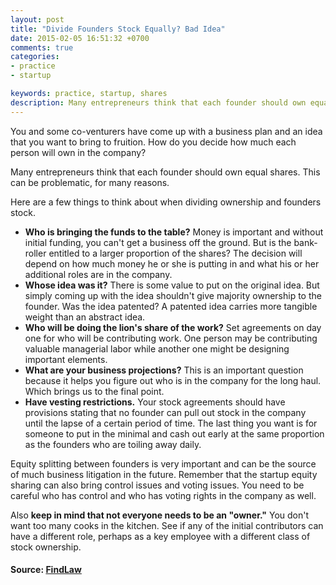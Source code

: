 ```yaml
---
layout: post
title: "Divide Founders Stock Equally? Bad Idea"
date: 2015-02-05 16:51:32 +0700
comments: true
categories: 
- practice
- startup

keywords: practice, startup, shares 
description: Many entrepreneurs think that each founder should own equal shares. This can be problematic, for many reasons.
---
```


You and some co-venturers have come up with a business plan and an idea that you want to bring to fruition. How do you decide how much each person will own in the company?

Many entrepreneurs think that each founder should own equal shares. This can be problematic, for many reasons.

Here are a few things to think about when dividing ownership and founders stock.

- **Who is bringing the funds to the table?** Money is important and without initial funding, you can't get a business off the ground. But is the bank-roller entitled to a larger proportion of the shares? The decision will depend on how much money he or she is putting in and what his or her additional roles are in the company.
- **Whose idea was it?** There is some value to put on the original idea. But simply coming up with the idea shouldn't give majority ownership to the founder. Was the idea patented? A patented idea carries more tangible weight than an abstract idea.
- **Who will be doing the lion's share of the work?** Set agreements on day one for who will be contributing work. One person may be contributing valuable managerial labor while another one might be designing important elements.
- **What are your business projections?** This is an important question because it helps you figure out who is in the company for the long haul. Which brings us to the final point.
- **Have vesting restrictions.** Your stock agreements should have provisions stating that no founder can pull out stock in the company until the lapse of a certain period of time. The last thing you want is for someone to put in the minimal and cash out early at the same proportion as the founders who are toiling away daily.

Equity splitting between founders is very important and can be the source of much business litigation in the future. Remember that the startup equity sharing can also bring control issues and voting issues. You need to be careful who has control and who has voting rights in the company as well.

Also **keep in mind that not everyone needs to be an "owner."** You don't want too many cooks in the kitchen. See if any of the initial contributors can have a different role, perhaps as a key employee with a different class of stock ownership.

#### Source: [FindLaw](https://blogs.findlaw.com/free_enterprise/2012/04/equal-shares-for-founders-stock-bad-idea.html)